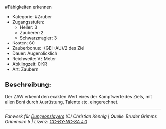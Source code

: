#Fähigkeiten erkennen  
- Kategorie: #Zauber  
- Zugangsstufen:  
  - Heiler: 3  
  - Zauberer: 2  
  - Schwarzmagier: 3  
- Kosten: 60  
- Zauberbonus: -(GEI+AU)/2 des Ziel  
- Dauer: Augenblicklich  
- Reichweite: VE Meter  
- Abklingzeit: 0 KR  
- Art: Zaubern     

## Beschreibung:
Der ZAW erkennt den exakten Wert eines der Kampfwerte des Ziels, mit allen Boni durch Ausrüstung, Talente etc. eingerechnet.


___
*Fanwerk für [Dungeonslayers](https://www.dungeonslayers.net/) (C) Christian Kennig | Quelle: Bruder Grimms Grimmoire 5 | Lizenz: [CC-BY-NC-SA 4.0](https://creativecommons.org/licenses/by-nc-sa/4.0/deed.de)*